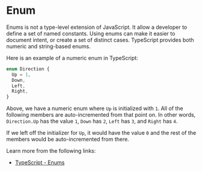 # Enum

Enums is not a type-level extension of JavaScript. It allow a developer to define a set of named constants. Using enums can make it easier to document intent, or create a set of distinct cases. TypeScript provides both numeric and string-based enums.

Here is an example of a numeric enum in TypeScript:

```typescript
enum Direction {
  Up = 1,
  Down,
  Left,
  Right,
}
```

Above, we have a numeric enum where `Up` is initialized with `1`. All of the following members are auto-incremented from that point on. In other words, `Direction.Up` has the value `1`, `Down` has `2`, `Left` has `3`, and `Right` has `4`.

If we left off the initializer for `Up`, it would have the value `0` and the rest of the members would be auto-incremented from there.

Learn more from the following links:

- [TypeScript - Enums](https://www.typescriptlang.org/docs/handbook/enums.html)
